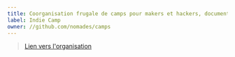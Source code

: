 ```yaml
---
title: Coorganisation frugale de camps pour makers et hackers, documentation d'ateliers, vie commune, retour d'experience
label: Indie Camp
owner: //github.com/nomades/camps
---
```


> [Lien vers l'organisation](https://github.com/nomades/camps)
